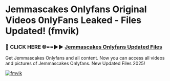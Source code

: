 # Jemmascakes Onlyfans Original Videos 0nlyFans Leaked - Files Updated! (fmvik)

<h3>🔴 CLICK HERE 🌐==►► <a href="https://tinyurl.com/ehrbuxhb" rel="nofollow">Jemmascakes Onlyfans Updated Files</a></h3>

Get Jemmascakes Onlyfans and all content. Now you can access all videos and pictures of Jemmascakes Onlyfans. New Updated Files 2025!

[![fmvik](https://i.imgur.com/lVYEuWS.gif)](https://tinyurl.com/ehrbuxhb)
